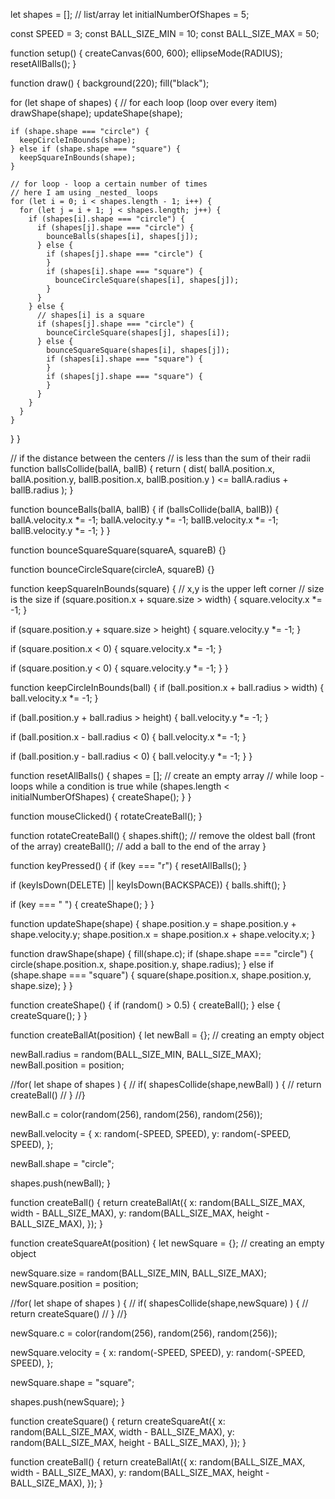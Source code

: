 let shapes = []; // list/array
let initialNumberOfShapes = 5;

const SPEED = 3;
const BALL_SIZE_MIN = 10;
const BALL_SIZE_MAX = 50;

function setup() {
  createCanvas(600, 600);
  ellipseMode(RADIUS);
  resetAllBalls();
}

function draw() {
  background(220);
  fill("black");

  for (let shape of shapes) {
    // for each loop (loop over every item)
    drawShape(shape);
    updateShape(shape);

    if (shape.shape === "circle") {
      keepCircleInBounds(shape);
    } else if (shape.shape === "square") {
      keepSquareInBounds(shape);
    }

    // for loop - loop a certain number of times
    // here I am using _nested_ loops
    for (let i = 0; i < shapes.length - 1; i++) {
      for (let j = i + 1; j < shapes.length; j++) {
        if (shapes[i].shape === "circle") {
          if (shapes[j].shape === "circle") {
            bounceBalls(shapes[i], shapes[j]);
          } else {
            if (shapes[j].shape === "circle") {
            }
            if (shapes[i].shape === "square") {
              bounceCircleSquare(shapes[i], shapes[j]);
            }
          }
        } else {
          // shapes[i] is a square
          if (shapes[j].shape === "circle") {
            bounceCircleSquare(shapes[j], shapes[i]);
          } else {
            bounceSquareSquare(shapes[i], shapes[j]);
            if (shapes[i].shape === "square") {
            }
            if (shapes[j].shape === "square") {
            }
          }
        }
      }
    }
  }
}

// if the distance between the centers
//   is less than the sum of their radii
function ballsCollide(ballA, ballB) {
  return (
    dist(
      ballA.position.x,
      ballA.position.y,
      ballB.position.x,
      ballB.position.y
    ) <=
    ballA.radius + ballB.radius
  );
}

function bounceBalls(ballA, ballB) {
  if (ballsCollide(ballA, ballB)) {
    ballA.velocity.x *= -1;
    ballA.velocity.y *= -1;
    ballB.velocity.x *= -1;
    ballB.velocity.y *= -1;
  }
}

function bounceSquareSquare(squareA, squareB) {}

function bounceCircleSquare(circleA, squareB) {}

function keepSquareInBounds(square) {
  // x,y is the upper left corner
  // size is the size
  if (square.position.x + square.size > width) {
    square.velocity.x *= -1;
  }

  if (square.position.y + square.size > height) {
    square.velocity.y *= -1;
  }

  if (square.position.x < 0) {
    square.velocity.x *= -1;
  }

  if (square.position.y < 0) {
    square.velocity.y *= -1;
  }
}

function keepCircleInBounds(ball) {
  if (ball.position.x + ball.radius > width) {
    ball.velocity.x *= -1;
  }

  if (ball.position.y + ball.radius > height) {
    ball.velocity.y *= -1;
  }

  if (ball.position.x - ball.radius < 0) {
    ball.velocity.x *= -1;
  }

  if (ball.position.y - ball.radius < 0) {
    ball.velocity.y *= -1;
  }
}

function resetAllBalls() {
  shapes = []; // create an empty array
  // while loop - loops while a condition is true
  while (shapes.length < initialNumberOfShapes) {
    createShape();
  }
}

function mouseClicked() {
  rotateCreateBall();
}

function rotateCreateBall() {
  shapes.shift(); // remove the oldest ball (front of the array)
  createBall(); // add a ball to the end of the array
}

function keyPressed() {
  if (key === "r") {
    resetAllBalls();
  }

  if (keyIsDown(DELETE) || keyIsDown(BACKSPACE)) {
    balls.shift();
  }

  if (key === " ") {
    createShape();
  }
}

function updateShape(shape) {
  shape.position.y = shape.position.y + shape.velocity.y;
  shape.position.x = shape.position.x + shape.velocity.x;
}

function drawShape(shape) {
  fill(shape.c);
  if (shape.shape === "circle") {
    circle(shape.position.x, shape.position.y, shape.radius);
  } else if (shape.shape === "square") {
    square(shape.position.x, shape.position.y, shape.size);
  }
}

function createShape() {
  if (random() > 0.5) {
    createBall();
  } else {
    createSquare();
  }
}

function createBallAt(position) {
  let newBall = {}; // creating an empty object

  newBall.radius = random(BALL_SIZE_MIN, BALL_SIZE_MAX);
  newBall.position = position;

  //for( let shape of shapes ) {
  //  if( shapesCollide(shape,newBall) ) {
  //    return createBall()
  //  }
  //}

  newBall.c = color(random(256), random(256), random(256));

  newBall.velocity = {
    x: random(-SPEED, SPEED),
    y: random(-SPEED, SPEED),
  };

  newBall.shape = "circle";

  shapes.push(newBall);
}

function createBall() {
  return createBallAt({
    x: random(BALL_SIZE_MAX, width - BALL_SIZE_MAX),
    y: random(BALL_SIZE_MAX, height - BALL_SIZE_MAX),
  });
}

function createSquareAt(position) {
  let newSquare = {}; // creating an empty object

  newSquare.size = random(BALL_SIZE_MIN, BALL_SIZE_MAX);
  newSquare.position = position;

  //for( let shape of shapes ) {
  //  if( shapesCollide(shape,newSquare) ) {
  //    return createSquare()
  //  }
  //}

  newSquare.c = color(random(256), random(256), random(256));

  newSquare.velocity = {
    x: random(-SPEED, SPEED),
    y: random(-SPEED, SPEED),
  };

  newSquare.shape = "square";

  shapes.push(newSquare);
}

function createSquare() {
  return createSquareAt({
    x: random(BALL_SIZE_MAX, width - BALL_SIZE_MAX),
    y: random(BALL_SIZE_MAX, height - BALL_SIZE_MAX),
  });
}

function createBall() {
  return createBallAt({
    x: random(BALL_SIZE_MAX, width - BALL_SIZE_MAX),
    y: random(BALL_SIZE_MAX, height - BALL_SIZE_MAX),
  });
}
